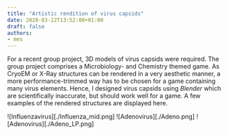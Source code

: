 ```yaml
---
title: "Artistic rendition of virus capsids"
date: 2020-03-22T13:52:00+01:00
draft: false
authors:
- mes
---
```

For a recent group project, 3D models of virus capsids were required. The group project comprises a Microbiology- and Chemistry themed game. As CryoEM or X-Ray structures can be rendered in a very aesthetic manner, a more performance-trimmed way has to be chosen for a game containing many virus elements. Hence, I designed virus capsids using *Blender* which are scientifically inaccurate, but should work well for a game. A few examples of the rendered structures are displayed here.

![Influenzavirus][./Influenza_mid.png]
![Adenovirus][./Adeno.png]
![Adenovirus][./Adeno_LP.png]